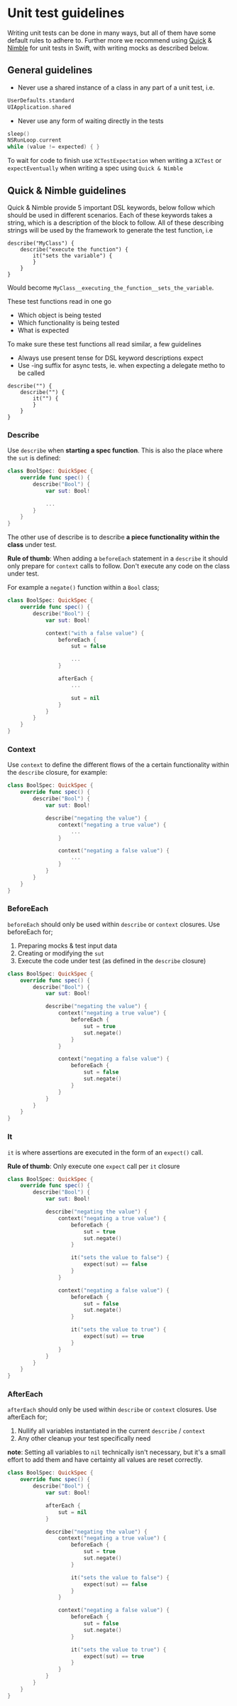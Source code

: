 # Unit test guidelines

Writing unit tests can be done in many ways, but all of them have some default rules to adhere to. Further more we recommend using [Quick](https://github.com/Quick/Quick) & [Nimble](https://github.com/Quick/Nimble) for unit tests in Swift, with writing mocks as described below.

## General guidelines

- Never use a shared instance of a class in any part of a unit test, i.e.
```swift
UserDefaults.standard
UIApplication.shared
```
- Never use any form of waiting directly in the tests
```swift
sleep()
NSRunLoop.current
while (value != expected) { }
```

To wait for code to finish use `XCTestExpectation` when writing a `XCTest` or `expectEventually` when writing a spec using `Quick & Nimble`

## Quick & Nimble guidelines

Quick & Nimble provide 5 important DSL keywords, below follow which should be used in different scenarios.
Each of these keywords takes a string, which is a description of the block to follow.
All of these describing strings will be used by the framework to generate the test function, i.e
```
describe("MyClass") {
    describe("execute the function") {
        it("sets the variable") {
        }
    }
}
```
Would become `MyClass__executing_the_function__sets_the_variable`. 

These test functions read in one go
 - Which object is being tested
 - Which functionality is being tested
 - What is expected

To make sure these test functions all read similar, a few guidelines
- Always use present tense for DSL keyword descriptions
expect
- Use -ing suffix for async tests, ie. when expecting a delegate metho to be called

```
describe("") {
    describe("") {
        it("") {
        }
    }
}
```


### Describe

Use `describe` when **starting a spec function**. This is also the place where the `sut` is defined:
```swift
class BoolSpec: QuickSpec {
    override func spec() {
        describe("Bool") {
            var sut: Bool!

            ...
        }
    }
}

```

The other use of describe is to describe **a piece functionality within the class** under test. 

**Rule of thumb**: When adding a `beforeEach` statement in a `describe` it should only prepare for `context` calls to follow. Don't execute any code on the class under test. 

For example a `negate()` function within a `Bool` class;

```swift
class BoolSpec: QuickSpec {
    override func spec() {
        describe("Bool") {
            var sut: Bool!

            context("with a false value") {
                beforeEach {
                    sut = false

                    ...
                }

                afterEach {
                    ...

                    sut = nil
                }
            }
        }
    }
}

```

### Context

Use `context` to define the different flows of the a certain functionality within the `describe` closure, for example:

```swift
class BoolSpec: QuickSpec {
    override func spec() {
        describe("Bool") {
            var sut: Bool!

            describe("negating the value") {
                context("negating a true value") {
                    ...
                }

                context("negating a false value") {
                    ...
                }
            }
        }
    }
}

```

### BeforeEach

`beforeEach` should only be used within `describe` or `context` closures. Use beforeEach for;
1. Preparing mocks & test input data
2. Creating or modifying the `sut`
3. Execute the code under test (as defined in the `describe` closure)

```swift
class BoolSpec: QuickSpec {
    override func spec() {
        describe("Bool") {
            var sut: Bool!

            describe("negating the value") {
                context("negating a true value") {
                    beforeEach {
                        sut = true
                        sut.negate()
                    }
                }

                context("negating a false value") {
                    beforeEach {
                        sut = false
                        sut.negate()
                    }
                }
            }
        }
    }
}

```

### It

`it` is where assertions are executed in the form of an `expect()` call.

**Rule of thumb**: Only execute one `expect` call per `it` closure

```swift
class BoolSpec: QuickSpec {
    override func spec() {
        describe("Bool") {
            var sut: Bool!

            describe("negating the value") {
                context("negating a true value") {
                    beforeEach {
                        sut = true
                        sut.negate()
                    }

                    it("sets the value to false") {
                        expect(sut) == false
                    }
                }

                context("negating a false value") {
                    beforeEach {
                        sut = false
                        sut.negate()
                    }

                    it("sets the value to true") {
                        expect(sut) == true
                    }
                }
            }
        }
    }
}

```

### AfterEach

`afterEach` should only be used within `describe` or `context` closures. Use afterEach for;
1. Nullify all variables instantiated in the current `describe` / `context`
2. Any other cleanup your test specifically need

**note**: Setting all variables to `nil` technically isn't necessary, but it's a small effort to add them and have certainty all values are reset correctly.


```swift
class BoolSpec: QuickSpec {
    override func spec() {
        describe("Bool") {
            var sut: Bool!

            afterEach {
                sut = nil
            }

            describe("negating the value") {
                context("negating a true value") {
                    beforeEach {
                        sut = true
                        sut.negate()
                    }

                    it("sets the value to false") {
                        expect(sut) == false
                    }
                }

                context("negating a false value") {
                    beforeEach {
                        sut = false
                        sut.negate()
                    }

                    it("sets the value to true") {
                        expect(sut) == true
                    }
                }
            }
        }
    }
}

```